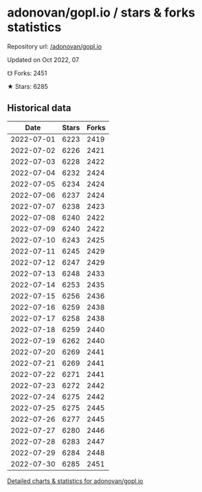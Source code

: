 # adonovan/gopl.io / stars & forks statistics

Repository url: [/adonovan/gopl.io](https://github.com/adonovan/gopl.io)

Updated on Oct 2022, 07

☋ Forks: 2451

★ Stars: 6285

## Historical data
| Date | Stars | Forks |
|------|-------|-------|
| 2022-07-01 | 6223 | 2419 | 
| 2022-07-02 | 6226 | 2421 | 
| 2022-07-03 | 6228 | 2422 | 
| 2022-07-04 | 6232 | 2424 | 
| 2022-07-05 | 6234 | 2424 | 
| 2022-07-06 | 6237 | 2424 | 
| 2022-07-07 | 6238 | 2423 | 
| 2022-07-08 | 6240 | 2422 | 
| 2022-07-09 | 6240 | 2422 | 
| 2022-07-10 | 6243 | 2425 | 
| 2022-07-11 | 6245 | 2429 | 
| 2022-07-12 | 6247 | 2429 | 
| 2022-07-13 | 6248 | 2433 | 
| 2022-07-14 | 6253 | 2435 | 
| 2022-07-15 | 6256 | 2436 | 
| 2022-07-16 | 6259 | 2438 | 
| 2022-07-17 | 6258 | 2438 | 
| 2022-07-18 | 6259 | 2440 | 
| 2022-07-19 | 6262 | 2440 | 
| 2022-07-20 | 6269 | 2441 | 
| 2022-07-21 | 6269 | 2441 | 
| 2022-07-22 | 6271 | 2441 | 
| 2022-07-23 | 6272 | 2442 | 
| 2022-07-24 | 6275 | 2442 | 
| 2022-07-25 | 6275 | 2445 | 
| 2022-07-26 | 6277 | 2445 | 
| 2022-07-27 | 6280 | 2446 | 
| 2022-07-28 | 6283 | 2447 | 
| 2022-07-29 | 6284 | 2448 | 
| 2022-07-30 | 6285 | 2451 | 


[Detailed charts & statistics for adonovan/gopl.io](https://reviewgithub.com/rep/adonovan/gopl.io)
